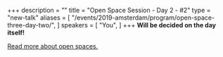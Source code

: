 +++
description = ""
title = "Open Space Session - Day 2 - #2"
type = "new-talk"
aliases = [
        "/events/2019-amsterdam/program/open-space-three-day-two/",
]
speakers = [
        "You",
]
+++
<b>Will be decided on the day itself!</b>

<a href="https://www.devopsdays.org/open-space-format/">Read more about open spaces.</a>